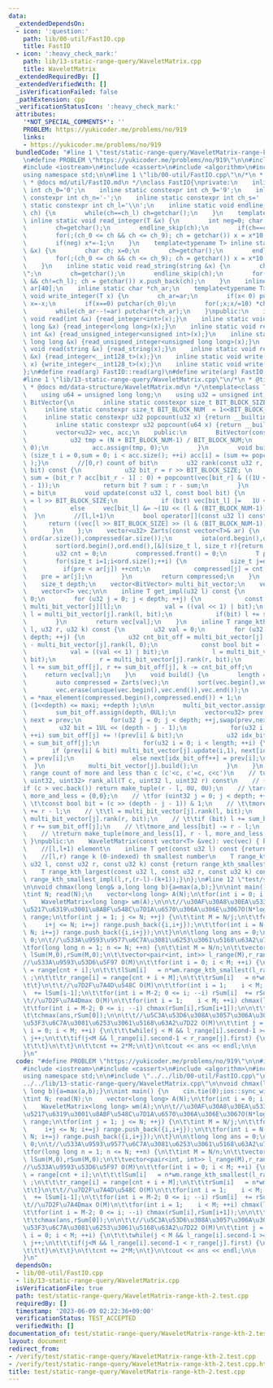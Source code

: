```yaml
---
data:
  _extendedDependsOn:
  - icon: ':question:'
    path: lib/00-util/FastIO.cpp
    title: FastIO
  - icon: ':heavy_check_mark:'
    path: lib/13-static-range-query/WaveletMatrix.cpp
    title: WaveletMatrix
  _extendedRequiredBy: []
  _extendedVerifiedWith: []
  _isVerificationFailed: false
  _pathExtension: cpp
  _verificationStatusIcon: ':heavy_check_mark:'
  attributes:
    '*NOT_SPECIAL_COMMENTS*': ''
    PROBLEM: https://yukicoder.me/problems/no/919
    links:
    - https://yukicoder.me/problems/no/919
  bundledCode: "#line 1 \"test/static-range-query/WaveletMatrix-range-kth-2.test.cpp\"\
    \n#define PROBLEM \"https://yukicoder.me/problems/no/919\"\n\n#include <vector>\n\
    #include <iostream>\n#include <cassert>\n#include <algorithm>\n#include <numeric>\n\
    using namespace std;\n\n#line 1 \"lib/00-util/FastIO.cpp\"\n/*\n * @title FastIO\n\
    \ * @docs md/util/FastIO.md\n */\nclass FastIO{\nprivate:\n    inline static constexpr\
    \ int ch_0='0';\n    inline static constexpr int ch_9='9';\n    inline static\
    \ constexpr int ch_n='-';\n    inline static constexpr int ch_s=' ';\n    inline\
    \ static constexpr int ch_l='\\n';\n    inline static void endline_skip(char&\
    \ ch) {\n        while(ch==ch_l) ch=getchar();\n    }\n    template<typename T>\
    \ inline static void read_integer(T &x) {\n        int neg=0; char ch; x=0;\n\
    \        ch=getchar();\n        endline_skip(ch);\n        if(ch==ch_n) neg=1,ch=getchar();\n\
    \        for(;(ch_0 <= ch && ch <= ch_9); ch = getchar()) x = x*10 + (ch-ch_0);\n\
    \        if(neg) x*=-1;\n    }\n    template<typename T> inline static void read_unsigned_integer(T\
    \ &x) {\n        char ch; x=0;\n        ch=getchar();\n        endline_skip(ch);\n\
    \        for(;(ch_0 <= ch && ch <= ch_9); ch = getchar()) x = x*10 + (ch-ch_0);\n\
    \    }\n    inline static void read_string(string &x) {\n        char ch; x=\"\
    \";\n        ch=getchar();\n        endline_skip(ch);\n        for(;(ch != ch_s\
    \ && ch!=ch_l); ch = getchar()) x.push_back(ch);\n    }\n    inline static char\
    \ ar[40];\n    inline static char *ch_ar;\n    template<typename T> inline static\
    \ void write_integer(T x) {\n        ch_ar=ar;\n        if(x< 0) putchar(ch_n),\
    \ x=-x;\n        if(x==0) putchar(ch_0);\n        for(;x;x/=10) *ch_ar++=(ch_0+x%10);\n\
    \        while(ch_ar--!=ar) putchar(*ch_ar);\n    }\npublic:\n    inline static\
    \ void read(int &x) {read_integer<int>(x);}\n    inline static void read(long\
    \ long &x) {read_integer<long long>(x);}\n    inline static void read(unsigned\
    \ int &x) {read_unsigned_integer<unsigned int>(x);}\n    inline static void read(unsigned\
    \ long long &x) {read_unsigned_integer<unsigned long long>(x);}\n    inline static\
    \ void read(string &x) {read_string(x);}\n    inline static void read(__int128_t\
    \ &x) {read_integer<__int128_t>(x);}\n    inline static void write(__int128_t\
    \ x) {write_integer<__int128_t>(x);}\n    inline static void write(char x) {putchar(x);}\n\
    };\n#define read(arg) FastIO::read(arg)\n#define write(arg) FastIO::write(arg)\n\
    #line 1 \"lib/13-static-range-query/WaveletMatrix.cpp\"\n/*\n * @title WaveletMatrix\n\
    \ * @docs md/data-structure/WaveletMatrix.md\n */\ntemplate<class T> class WaveletMatrix{\n\
    \    using u64 = unsigned long long;\n    using u32 = unsigned int;\n    class\
    \ BitVector{\n        inline static constexpr size_t BIT_BLOCK_SIZE = 5;\n   \
    \     inline static constexpr size_t BIT_BLOCK_NUM  = 1<<BIT_BLOCK_SIZE;\n   \
    \     inline static constexpr u32 popcount(u32 x) {return __builtin_popcount(x);}\n\
    \        inline static constexpr u32 popcount(u64 x) {return __builtin_popcountll(x);}\n\
    \        vector<u32> vec, acc;\n    public:\n        BitVector(const u32 N) {\n\
    \            u32 tmp = (N + BIT_BLOCK_NUM-1) / BIT_BLOCK_NUM;\n            vec.assign(tmp,\
    \ 0);\n            acc.assign(tmp, 0);\n        }\n        void build() { for\
    \ (size_t i = 0,sum = 0; i < acc.size(); ++i) acc[i] = (sum += popcount(vec[i])\
    \ );}\n        //[0,r) count of bit\n        u32 rank(const u32 r, const bool\
    \ bit) const {\n            u32 bit_r = r >> BIT_BLOCK_SIZE; \n            u32\
    \ sum = (bit_r ? acc[bit_r - 1] : 0) + popcount(vec[bit_r] & ((1U << (r & (BIT_BLOCK_NUM-1)))\
    \ - 1));\n            return bit ? sum : r - sum;\n        }\n        //[l,l+1)\
    \ = bit\n        void update(const u32 l, const bool bit) {\n            u32 bit_l\
    \ = l >> BIT_BLOCK_SIZE;\n            if (bit) vec[bit_l] |=   1U << (l & (BIT_BLOCK_NUM-1));\n\
    \            else     vec[bit_l] &= ~(1U << (l & (BIT_BLOCK_NUM-1)));\n      \
    \  }\n        //[l,l+1)\n        bool operator[](const u32 l) const {\n      \
    \      return ((vec[l >> BIT_BLOCK_SIZE] >> (l & (BIT_BLOCK_NUM-1))) & 1);\n \
    \       }\n    };\n    vector<u32> Zarts(const vector<T>& ar) {\n        vector<u32>\
    \ ord(ar.size()),compressed(ar.size());\n        iota(ord.begin(),ord.end(),0);\n\
    \        sort(ord.begin(),ord.end(),[&](size_t l, size_t r){return ar[l]<ar[r];});\n\
    \        u32 cnt = 0;\n        compressed.front() = 0;\n        T pre = ar[ord.front()];\n\
    \        for(size_t i=1;i<ord.size();++i) {\n            size_t j=ord[i];\n  \
    \          if(pre < ar[j]) ++cnt;\n            compressed[j] = cnt;\n        \
    \    pre = ar[j];\n        }\n        return compressed;\n    }\n    size_t length;\n\
    \    size_t depth;\n    vector<BitVector> multi_bit_vector;\n    vector<u32> sum_bit_off;\n\
    \    vector<T> vec;\n\n    inline T get_impl(u32 l) const {\n        u32 val =\
    \ 0;\n        for (u32 j = 0; j < depth; ++j) {\n            const bool bit =\
    \ multi_bit_vector[j][l];\n            val = ((val << 1) | bit);\n           \
    \ l = multi_bit_vector[j].rank(l, bit);\n            if(bit) l += sum_bit_off[j];\n\
    \        }\n        return vec[val];\n    }\n    inline T range_kth_smallest_impl(u32\
    \ l, u32 r, u32 k) const {\n        u32 val = 0;\n        for (u32 j = 0; j <\
    \ depth; ++j) {\n            u32 cnt_bit_off = multi_bit_vector[j].rank(r, 0)\
    \ - multi_bit_vector[j].rank(l, 0);\n            const bool bit = (k >= cnt_bit_off);\n\
    \            val = ((val << 1) | bit);\n            l = multi_bit_vector[j].rank(l,\
    \ bit);\n            r = multi_bit_vector[j].rank(r, bit);\n            if (bit)\
    \ l += sum_bit_off[j], r += sum_bit_off[j], k -= cnt_bit_off;\n        }\n   \
    \     return vec[val];\n    }\n    void build() {\n        length = vec.size();\n\
    \        auto compressed = Zarts(vec);\n        sort(vec.begin(),vec.end());\n\
    \        vec.erase(unique(vec.begin(),vec.end()),vec.end());\n        u32 maxi\
    \ = *max_element(compressed.begin(),compressed.end()) + 1;\n        for(depth=0;\
    \ (1<<depth) <= maxi; ++depth );\n\n        multi_bit_vector.assign(depth, BitVector(length));\n\
    \        sum_bit_off.assign(depth, 0UL);\n        vector<u32> prev = compressed,\
    \ next = prev;\n        for(u32 j = 0; j < depth; ++j,swap(prev,next)) {\n   \
    \         u32 bit = 1UL << (depth - j - 1);\n            for(u32 i = 0; i < length;\
    \ ++i) sum_bit_off[j] += !(prev[i] & bit);\n            u32 idx_bit_off = 0, idx_bit_on\
    \ = sum_bit_off[j];\n            for(u32 i = 0; i < length; ++i) {\n         \
    \       if (prev[i] & bit) multi_bit_vector[j].update(i,1), next[idx_bit_on++]\
    \ = prev[i];\n                else next[idx_bit_off++] = prev[i];\n          \
    \  }\n            multi_bit_vector[j].build();\n        }\n    }\n    //[l,r)\
    \ range count of more and less than c (c'<c, c'=c, c<c')\n    // tuple<uint32,\
    \ uint32, uint32> rank_all(T c, uint32 l, uint32 r) const\n    // {\n    // \t\
    if (c > vec.back()) return make_tuple(r - l, 0U, 0U);\n    // \tarray<uint32,2>\
    \ more_and_less = {0,0};\n    // \tfor (uint32 j = 0; j < depth; ++j) {\n    //\
    \ \t\tconst bool bit = (c >> (depth - j - 1)) & 1;\n    // \t\tmore_and_less[bit]\
    \ += r - l;\n    // \t\tl = multi_bit_vector[j].rank(l, bit);\n    // \t\tr =\
    \ multi_bit_vector[j].rank(r, bit);\n    // \t\tif (bit) l += sum_bit_off[j],\
    \ r += sum_bit_off[j];\n    // \t\tmore_and_less[bit] -= r - l;\n    // \t}\n\
    \    // \treturn make_tuple(more_and_less[1], r - l, more_and_less[0]);\n    //\
    \ }\npublic:\n    WaveletMatrix(const vector<T> &vec): vec(vec) { build(); }\n\
    \    //[l,l+1) element\n    inline T get(const u32 l) const {return get_impl(l);}\n\
    \    //[l,r) range k (0-indexed) th smallest number\n    T range_kth_smallest(const\
    \ u32 l, const u32 r, const u32 k) const {return range_kth_smallest_impl(l,r,k);}\n\
    \    T range_kth_largest(const u32 l, const u32 r, const u32 k) const {return\
    \ range_kth_smallest_impl(l,r,(r-l)-(k+1));}\n};\n#line 12 \"test/static-range-query/WaveletMatrix-range-kth-2.test.cpp\"\
    \n\nvoid chmax(long long& a,long long b){a=max(a,b);}\n\nint main() {\n    cin.tie(0);ios::sync_with_stdio(false);\n\
    \tint N; read(N);\n    vector<long long> A(N);\n\tfor(int i = 0; i < N; ++i) read(A[i]);\n\
    \    WaveletMatrix<long long> wm(A);\n\n\t//\u30AF\u30A8\u30EA\u533A\u9593\u3092\
    \u5217\u6319\u3001\u8ABF\u548C\u7D1A\u6570\u306A\u306E\u3067O(N*logN)\n\tvector<pair<int,int>>\
    \ range;\n\tfor(int j = 1; j <= N; ++j) {\n\t\tint M = N/j;\n\t\tfor(int i = 0;\
    \     i+j <= N; i+=j) range.push_back({i,i+j});\n\t\tfor(int i = N-M*j; i+j <=\
    \ N; i+=j) range.push_back({i,i+j});\n\t}\n\n\tlong long ans = 0;\n\tint cnt =\
    \ 0;\n\t//\u533A\u9593\u9577\u6C7A\u3081\u6253\u3061\u5168\u63A2\u7D22O(N*logN)\n\
    \tfor(long long n = 1; n <= N; ++n) {\n\t\tint M = N/n;\n\t\tvector<long long>\
    \ lSum(M,0),rSum(M,0);\n\t\tvector<pair<int, int>> l_range(M),r_range(M);\n\t\t\
    //\u533A\u9593\u53D6\u5F97 O(M)\n\t\tfor(int i = 0; i < M; ++i) {\n\t\t\tl_range[i]\
    \ = range[cnt + i];\n\t\t\tlSum[i]   = n*wm.range_kth_smallest(l_range[i].first,l_range[i].second,(l_range[i].second-l_range[i].first-1)/2)\
    \ ;\n\t\t\tr_range[i] = range[cnt + i + M];\n\t\t\trSum[i]   = n*wm.range_kth_smallest(r_range[i].first,r_range[i].second,(r_range[i].second-r_range[i].first-1)/2);\n\
    \t\t}\n\t\t//\u7D2F\u7A4D\u548C O(M)\n\t\tfor(int i = 1;    i < M; ++i) lSum[i]\
    \  += lSum[i-1];\n\t\tfor(int i = M-2; 0 <= i; --i) rSum[i]  += rSum[i+1];\n\t\
    \t//\u7D2F\u7A4Dmax O(M)\n\t\tfor(int i = 1;    i < M; ++i) chmax(lSum[i],lSum[i-1]);\n\
    \t\tfor(int i = M-2; 0 <= i; --i) chmax(rSum[i],rSum[i+1]);\n\n\t\tchmax(ans,lSum[M-1]);\n\
    \t\tchmax(ans,rSum[0]);\n\n\t\t//\u5C3A\u53D6\u308A\u3057\u306A\u304C\u3089\u5DE6\
    \u53F3\u6C7A\u3081\u6253\u3061\u5168\u63A2\u7D22 O(M)\n\t\tint j = 0;\n\t\tfor(int\
    \ i = 0; i < M; ++i) {\n\t\t\twhile(j < M && l_range[i].second-1 >= r_range[j].first)\
    \ j++;\n\t\t\tif(j<M && l_range[i].second-1 < r_range[j].first) {\n\t\t\t\tchmax(ans,lSum[i]+rSum[j]);\n\
    \t\t\t}\n\t\t}\n\t\tcnt += 2*M;\n\t}\n\tcout << ans << endl;\n\n    return 0;\n\
    }\n"
  code: "#define PROBLEM \"https://yukicoder.me/problems/no/919\"\n\n#include <vector>\n\
    #include <iostream>\n#include <cassert>\n#include <algorithm>\n#include <numeric>\n\
    using namespace std;\n\n#include \"../../lib/00-util/FastIO.cpp\"\n#include \"\
    ../../lib/13-static-range-query/WaveletMatrix.cpp\"\n\nvoid chmax(long long& a,long\
    \ long b){a=max(a,b);}\n\nint main() {\n    cin.tie(0);ios::sync_with_stdio(false);\n\
    \tint N; read(N);\n    vector<long long> A(N);\n\tfor(int i = 0; i < N; ++i) read(A[i]);\n\
    \    WaveletMatrix<long long> wm(A);\n\n\t//\u30AF\u30A8\u30EA\u533A\u9593\u3092\
    \u5217\u6319\u3001\u8ABF\u548C\u7D1A\u6570\u306A\u306E\u3067O(N*logN)\n\tvector<pair<int,int>>\
    \ range;\n\tfor(int j = 1; j <= N; ++j) {\n\t\tint M = N/j;\n\t\tfor(int i = 0;\
    \     i+j <= N; i+=j) range.push_back({i,i+j});\n\t\tfor(int i = N-M*j; i+j <=\
    \ N; i+=j) range.push_back({i,i+j});\n\t}\n\n\tlong long ans = 0;\n\tint cnt =\
    \ 0;\n\t//\u533A\u9593\u9577\u6C7A\u3081\u6253\u3061\u5168\u63A2\u7D22O(N*logN)\n\
    \tfor(long long n = 1; n <= N; ++n) {\n\t\tint M = N/n;\n\t\tvector<long long>\
    \ lSum(M,0),rSum(M,0);\n\t\tvector<pair<int, int>> l_range(M),r_range(M);\n\t\t\
    //\u533A\u9593\u53D6\u5F97 O(M)\n\t\tfor(int i = 0; i < M; ++i) {\n\t\t\tl_range[i]\
    \ = range[cnt + i];\n\t\t\tlSum[i]   = n*wm.range_kth_smallest(l_range[i].first,l_range[i].second,(l_range[i].second-l_range[i].first-1)/2)\
    \ ;\n\t\t\tr_range[i] = range[cnt + i + M];\n\t\t\trSum[i]   = n*wm.range_kth_smallest(r_range[i].first,r_range[i].second,(r_range[i].second-r_range[i].first-1)/2);\n\
    \t\t}\n\t\t//\u7D2F\u7A4D\u548C O(M)\n\t\tfor(int i = 1;    i < M; ++i) lSum[i]\
    \  += lSum[i-1];\n\t\tfor(int i = M-2; 0 <= i; --i) rSum[i]  += rSum[i+1];\n\t\
    \t//\u7D2F\u7A4Dmax O(M)\n\t\tfor(int i = 1;    i < M; ++i) chmax(lSum[i],lSum[i-1]);\n\
    \t\tfor(int i = M-2; 0 <= i; --i) chmax(rSum[i],rSum[i+1]);\n\n\t\tchmax(ans,lSum[M-1]);\n\
    \t\tchmax(ans,rSum[0]);\n\n\t\t//\u5C3A\u53D6\u308A\u3057\u306A\u304C\u3089\u5DE6\
    \u53F3\u6C7A\u3081\u6253\u3061\u5168\u63A2\u7D22 O(M)\n\t\tint j = 0;\n\t\tfor(int\
    \ i = 0; i < M; ++i) {\n\t\t\twhile(j < M && l_range[i].second-1 >= r_range[j].first)\
    \ j++;\n\t\t\tif(j<M && l_range[i].second-1 < r_range[j].first) {\n\t\t\t\tchmax(ans,lSum[i]+rSum[j]);\n\
    \t\t\t}\n\t\t}\n\t\tcnt += 2*M;\n\t}\n\tcout << ans << endl;\n\n    return 0;\n\
    }\n"
  dependsOn:
  - lib/00-util/FastIO.cpp
  - lib/13-static-range-query/WaveletMatrix.cpp
  isVerificationFile: true
  path: test/static-range-query/WaveletMatrix-range-kth-2.test.cpp
  requiredBy: []
  timestamp: '2023-06-09 02:22:36+09:00'
  verificationStatus: TEST_ACCEPTED
  verifiedWith: []
documentation_of: test/static-range-query/WaveletMatrix-range-kth-2.test.cpp
layout: document
redirect_from:
- /verify/test/static-range-query/WaveletMatrix-range-kth-2.test.cpp
- /verify/test/static-range-query/WaveletMatrix-range-kth-2.test.cpp.html
title: test/static-range-query/WaveletMatrix-range-kth-2.test.cpp
---
```

